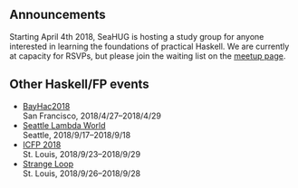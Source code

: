 ## Announcements

Starting April 4th 2018, SeaHUG is hosting a study group for anyone interested
in learning the foundations of practical Haskell. We are currently at capacity
for RSVPs, but please join the waiting list on the [meetup page][learners].

## Other Haskell/FP events

* [BayHac2018][bayhac2018]<br/>San Francisco, 2018/4/27&ndash;2018/4/29
* [Seattle Lambda World][seattle-lambda-world]<br/>Seattle, 2018/9/17&ndash;2018/9/18
* [ICFP 2018][icfp2018]<br/>St. Louis, 2018/9/23&ndash;2018/9/29
* [Strange Loop][strange-loop]<br/>St. Louis, 2018/9/26&ndash;2018/9/28

[bayhac2018]: https://wiki.haskell.org/BayHac2018
[icfp2018]: https://conf.researchr.org/home/icfp-2018
[learners]: https://www.meetup.com/seahug/events/zdbklpyxgbgb/
[seattle-lambda-world]: http://seattle.lambda.world/
[strange-loop]: https://www.thestrangeloop.com/
